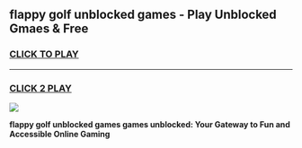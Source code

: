 
## flappy golf unblocked games - Play Unblocked Gmaes & Free
<h3>
<a href="https://premium.freeplayer.one?title=flappy_golf_unblocked_games&ref=19F">CLICK TO PLAY</a></h3>
<hr>

<h3>
<a href="https://premium.freeplayer.one?title=flappy_golf_unblocked_games&ref=19F">CLICK 2 PLAY</a>
  
</h3>

<a href="https://premium.freeplayer.one?title=flappy_golf_unblocked_games&ref=19F/"><img src="https://clearcache.store/games.png"></a>


**flappy golf unblocked games games unblocked: Your Gateway to Fun and Accessible Online Gaming**
